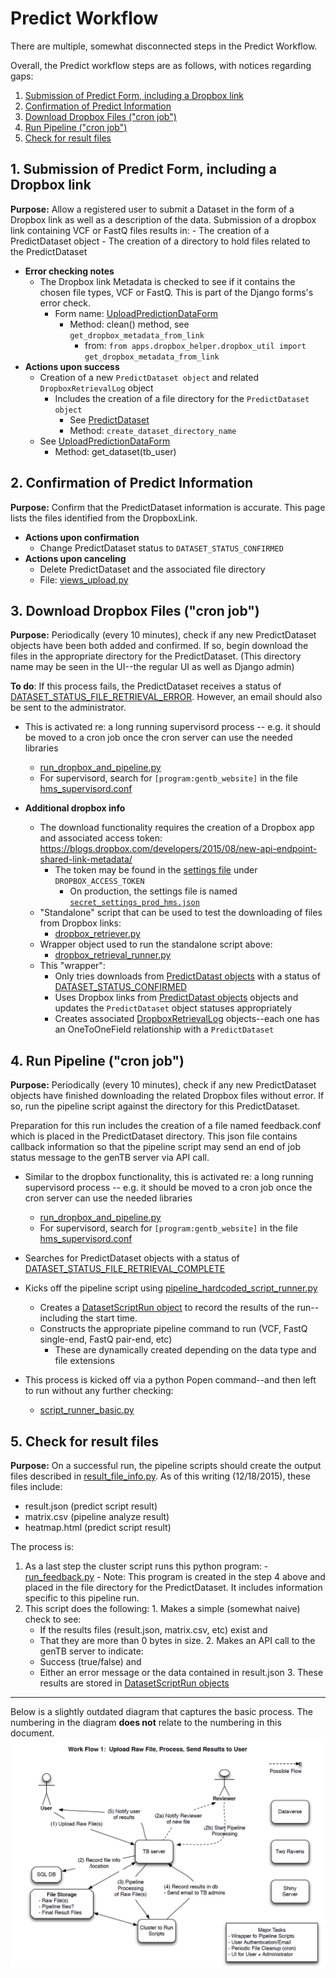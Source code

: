 # Predict Workflow

There are multiple, somewhat disconnected steps in the Predict Workflow.

Overall, the Predict workflow steps are as follows, with notices regarding gaps:

  1. [Submission of Predict Form, including a Dropbox link](#1-submission-of-predict-form-including-a-dropbox-link)
  2. [Confirmation of Predict Information](#2-confirmation-of-predict-information)
  3. [Download Dropbox Files ("cron job")](#3-download-dropbox-files-cron-job)
  4. [Run Pipeline ("cron job")](#4-run-pipeline-cron-job)
  5. [Check for result files](#5-check-for-result-files)


## 1. Submission of Predict Form, including a Dropbox link

**Purpose:** Allow a registered user to submit a Dataset in the form of a Dropbox link as well as a description of the data.  Submission of a dropbox link containing VCF or FastQ files results in:
    - The creation of a PredictDataset object
    - The creation of a directory to hold files related to the PredictDataset

- **Error checking notes**
  - The Dropbox link Metadata is checked to see if it contains
    the chosen file types, VCF or FastQ. This is part of the Django forms's
    error check.
    - Form name: [UploadPredictionDataForm](../gentb_website/tb_website/apps/predict/forms.py#L47)
       - Method: clean() method, see ```get_dropbox_metadata_from_link```
         - from: ```from apps.dropbox_helper.dropbox_util import get_dropbox_metadata_from_link```
- **Actions upon success**
  - Creation of a new ```PredictDataset object``` and related ```DropboxRetrievalLog``` object
    - Includes the creation of a file directory for the ```PredictDataset object```
        - See [PredictDataset](../gentb_website/tb_website/apps/predict/models.py)
        - Method: ```create_dataset_directory_name```
  - See [UploadPredictionDataForm](../gentb_website/tb_website/apps/predict/forms.py)
    - Method: get_dataset(tb_user)

## 2. Confirmation of Predict Information

**Purpose:** Confirm that the PredictDataset information is accurate.  This page lists the files identified from the DropboxLink.

 - **Actions upon confirmation**
    - Change PredictDataset status to ```DATASET_STATUS_CONFIRMED```
 - **Actions upon canceling**
    - Delete PredictDataset and the associated file directory
    - File: [views_upload.py](https://github.com/IQSS/gentb-site/blob/master/gentb_website/tb_website/apps/predict/views_upload.py)

## 3. Download Dropbox Files ("cron job")

**Purpose:** Periodically (every 10 minutes), check if any new PredictDataset objects have been both added and confirmed.  If so, begin download the files in the appropriate directory for the PredictDataset.  (This directory name may be seen in the UI--the regular UI as well as Django admin)

  **To do**: If this process fails, the PredictDataset receives a status of [DATASET_STATUS_FILE_RETRIEVAL_ERROR](https://github.com/IQSS/gentb-site/blob/master/gentb_website/tb_website/apps/predict/models.py#L34).  However, an email should also be sent to the administrator.

  - This is activated re: a long running supervisord process -- e.g. it should be moved to a cron job once the cron server can use the needed libraries
    -  [run_dropbox_and_pipeline.py](https://github.com/IQSS/gentb-site/blob/master/gentb_website/cron_scripts/run_dropbox_and_pipeline.py)
      - For supervisord, search for ```[program:gentb_website]``` in the file [hms_supervisord.conf]( https://github.com/IQSS/gentb-site/blob/master/gentb_website/tb_website/tb_website/settings/hms_supervisord.conf)

  - **Additional dropbox info**
    - The download functionality requires the creation of a Dropbox app and associated access token: https://blogs.dropbox.com/developers/2015/08/new-api-endpoint-shared-link-metadata/
      - The token may be found in the [settings file](https://github.com/IQSS/gentb-site/blob/master/gentb_website/tb_website/tb_website/settings/template_secret_settings.json) under ```DROPBOX_ACCESS_TOKEN```
        - On production, the settings file is named [```secret_settings_prod_hms.json```](https://github.com/IQSS/gentb-site/blob/master/docs/README-SETUP-ORCHESTRA.md#add-production-settings)
    - "Standalone" script that can be used to test the downloading of files from Dropbox links:
      - [dropbox_retriever.py](https://github.com/IQSS/gentb-site/blob/master/gentb_website/tb_website/apps/dropbox_helper/dropbox_retriever.py)
    - Wrapper object used to run the standalone script above:
      - [dropbox_retrieval_runner.py](https://github.com/IQSS/gentb-site/blob/master/gentb_website/tb_website/apps/dropbox_helper/dropbox_retrieval_runner.py)
    - This "wrapper":
      - Only tries downloads from [PredictDatast objects](https://github.com/IQSS/gentb-site/blob/master/gentb_website/tb_website/apps/predict/models.py)  with a status of [DATASET_STATUS_CONFIRMED](https://github.com/IQSS/gentb-site/blob/master/gentb_website/tb_website/apps/predict/models.py#L31)
      - Uses Dropbox links from [PredictDatast objects](https://github.com/IQSS/gentb-site/blob/master/gentb_website/tb_website/apps/predict/models.py) objects and updates the ```PredictDataset``` object statuses appropriately
      - Creates associated [DropboxRetrievalLog](https://github.com/IQSS/gentb-site/blob/master/gentb_website/tb_website/apps/dropbox_helper/models.py) objects--each one has an OneToOneField relationship with a  ```PredictDataset```


## 4. Run Pipeline ("cron job")

**Purpose:** Periodically (every 10 minutes), check if any new PredictDataset objects have finished downloading the related Dropbox files without error.  If so, run the pipeline script against the directory for this PredictDataset.

Preparation for this run includes the creation of a file named feedback.conf which is placed in the PredictDataset directory.  This json file contains callback information so that the pipeline script may send an end of job status message to the genTB server via API call.

  - Similar to the dropbox functionality, this is activated re: a long running supervisord process -- e.g. it should be moved to a cron job once the cron server can use the needed libraries
    -  [run_dropbox_and_pipeline.py](https://github.com/IQSS/gentb-site/blob/master/gentb_website/cron_scripts/run_dropbox_and_pipeline.py)
    - For supervisord, search for ```[program:gentb_website]``` in the file [hms_supervisord.conf]( https://github.com/IQSS/gentb-site/blob/master/gentb_website/tb_website/tb_website/settings/hms_supervisord.conf)

  - Searches for PredictDataset objects with a status of [DATASET_STATUS_FILE_RETRIEVAL_COMPLETE](https://github.com/IQSS/gentb-site/blob/master/gentb_website/tb_website/apps/predict/models.py#L35)
  - Kicks off the pipeline script using [pipeline_hardcoded_script_runner.py](https://github.com/IQSS/gentb-site/blob/master/gentb_website/tb_website/apps/predict/pipeline_hardcoded_script_runner.py)
    - Creates a [DatasetScriptRun object](https://github.com/IQSS/gentb-site/blob/master/gentb_website/tb_website/apps/predict/models.py) to record the results of the run--including the start time.
    - Constructs the appropriate pipeline command to run (VCF, FastQ single-end, FastQ pair-end, etc)
      - These are dynamically created depending on the data type and file extensions
  - This process is kicked off via a python Popen command--and then left to run without any further checking:
    - [script_runner_basic.py](https://github.com/IQSS/gentb-site/blob/master/gentb_website/tb_website/apps/script_helper/script_runner_basic.py)

## 5. Check for result files

**Purpose:** On a successful run, the pipeline scripts should create the output files described in [result_file_info.py](https://github.com/IQSS/gentb-site/blob/master/gentb_website/tb_website/apps/utils/result_file_info.py).  As of this writing (12/18/2015), these files include:
  - result.json   (predict script result)
  - matrix.csv    (pipeline analyze result)
  - heatmap.html  (predict script result)


The process is:
  1. As a last step the cluster script runs this python program:
    - [run_feedback.py](https://github.com/IQSS/gentb-site/blob/master/apps/predict/predict_pipeline/run_feedback.py)
    - Note: This program is created in the step 4 above and placed in the file directory for the PredictDataset.  It includes information specific to this pipeline run.
  2. This script does the following:
    1. Makes a simple (somewhat naive) check to see:
       - If the results files (result.json, matrix.csv, etc) exist and
       - That they are more than 0 bytes in size.
    2. Makes an API call to the genTB server to indicate:
      - Success (true/false) and
      - Either an error message or the data contained in result.json
    3. These results are stored in [DatasetScriptRun objects](https://github.com/IQSS/gentb-site/blob/master/gentb_website/tb_website/apps/predict/models.py#L349)

---

Below is a slightly outdated diagram that captures the basic process.
The numbering in the diagram __does not__ relate to the numbering in this document.
![predict workflow](images/predict-workflow.png?raw=true "Predict Workflow")
